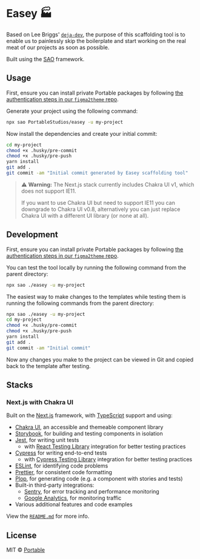# Easey 🏭

Based on Lee Briggs' [`deja-dev`](https://github.com/theleebriggs/deja-dev),
the purpose of this scaffolding tool is to enable us to painlessly skip the
boilerplate and start working on the real meat of our projects as soon as possible.

Built using the [SAO](https://github.com/saojs/sao) framework.

## Usage

First, ensure you can install private Portable packages by following [the authentication steps in our `figma2theme` repo](https://github.com/PortableStudios/figma2theme#1-authenticate-via-npm).

Generate your project using the following command:

```bash
npx sao PortableStudios/easey -u my-project
```

Now install the dependencies and create your initial commit:

```bash
cd my-project
chmod +x .husky/pre-commit
chmod +x .husky/pre-push
yarn install
git add .
git commit -am "Initial commit generated by Easey scaffolding tool"
```

> ⚠️ **Warning:** The Next.js stack currently includes Chakra UI v1, which does not support IE11.
>
> If you want to use Chakra UI but need to support IE11 you can downgrade to Chakra UI v0.8,
> alternatively you can just replace Chakra UI with a different UI library (or none at all).

## Development

First, ensure you can install private Portable packages by following [the authentication steps in our `figma2theme` repo](https://github.com/PortableStudios/figma2theme#1-authenticate-via-npm).

You can test the tool locally by running the following command from the parent directory:

```bash
npx sao ./easey -u my-project
```

The easiest way to make changes to the templates while testing
them is running the following commands from the parent directory:

```bash
npx sao ./easey -u my-project
cd my-project
chmod +x .husky/pre-commit
chmod +x .husky/pre-push
yarn install
git add .
git commit -am "Initial commit"
```

Now any changes you make to the project can be viewed
in Git and copied back to the template after testing.

## Stacks

### Next.js with Chakra UI

Built on the [Next.js](https://nextjs.org/) framework, with
[TypeScript](https://www.typescriptlang.org/) support and using:

- [Chakra UI](https://chakra-ui.com/), an accessible and themeable component library
- [Storybook](https://storybook.js.org/), for building and testing components in isolation
- [Jest](https://jestjs.io/), for writing unit tests
  - with [React Testing Library](https://testing-library.com/docs/react-testing-library/intro/) integration for better testing practices
- [Cypress](https://www.cypress.io/) for writing end-to-end tests
  - with [Cypress Testing Library](https://testing-library.com/docs/cypress-testing-library/intro) integration for better testing practices
- [ESLint](https://eslint.org/), for identifying code problems
- [Prettier](https://prettier.io/), for consistent code formatting
- [Plop](https://plopjs.com/), for generating code (e.g. a component with stories and tests)
- Built-in third-party integrations:
  - [Sentry](https://sentry.io/welcome/), for error tracking and performance monitoring
  - [Google Analytics](https://analytics.google.com/analytics/web/), for monitoring traffic
- Various additional features and code examples

View the [`README.md`](./template/next-ts-chakra-ui/README.md) for more info.

## License

MIT © [Portable](https://portable.com.au)
